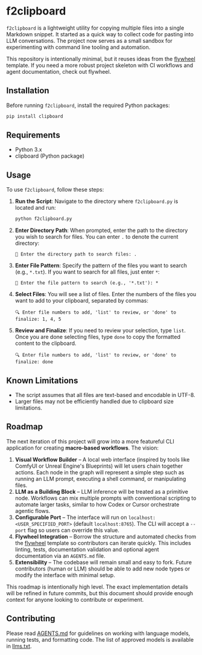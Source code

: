 # f2clipboard

`f2clipboard` is a lightweight utility for copying multiple files into a single Markdown snippet. It started as a quick way to collect code for pasting into LLM conversations. The project now serves as a small sandbox for experimenting with command line tooling and automation.

This repository is intentionally minimal, but it reuses ideas from the [flywheel](https://github.com/futuroptimist/flywheel) template. If you need a more robust project skeleton with CI workflows and agent documentation, check out flywheel.

## Installation

Before running `f2clipboard`, install the required Python packages:

```bash
pip install clipboard
```

## Requirements

- Python 3.x
- clipboard (Python package)

## Usage

To use `f2clipboard`, follow these steps:

1. **Run the Script**: Navigate to the directory where `f2clipboard.py` is located and run:

   ```bash
   python f2clipboard.py
   ```

2. **Enter Directory Path**: When prompted, enter the path to the directory you wish to search for files. You can enter `.` to denote the current directory:

   ```plaintext
   📁 Enter the directory path to search files: .
   ```

3. **Enter File Pattern**: Specify the pattern of the files you want to search (e.g., `*.txt`). If you want to search for all files, just enter `*`:

   ```plaintext
   🔎 Enter the file pattern to search (e.g., '*.txt'): *
   ```

4. **Select Files**: You will see a list of files. Enter the numbers of the files you want to add to your clipboard, separated by commas:

   ```plaintext
   🔍 Enter file numbers to add, 'list' to review, or 'done' to finalize: 1, 4, 5
   ```

5. **Review and Finalize**: If you need to review your selection, type `list`. Once you are done selecting files, type `done` to copy the formatted content to the clipboard.

   ```plaintext
   🔍 Enter file numbers to add, 'list' to review, or 'done' to finalize: done
   ```

## Known Limitations

- The script assumes that all files are text-based and encodable in UTF-8.
- Larger files may not be efficiently handled due to clipboard size limitations.

## Roadmap

The next iteration of this project will grow into a more featureful CLI application for creating **macro-based workflows**. The vision:

1. **Visual Workflow Builder** – A local web interface (inspired by tools like ComfyUI or Unreal Engine's Blueprints) will let users chain together actions. Each node in the graph will represent a simple step such as running an LLM prompt, executing a shell command, or manipulating files.
2. **LLM as a Building Block** – LLM inference will be treated as a primitive node. Workflows can mix multiple prompts with conventional scripting to automate larger tasks, similar to how Codex or Cursor orchestrate agentic flows.
3. **Configurable Port** – The interface will run on `localhost:<USER_SPECIFIED_PORT>` (default `localhost:8765`). The CLI will accept a `--port` flag so users can override this value.
4. **Flywheel Integration** – Borrow the structure and automated checks from the [flywheel](https://github.com/futuroptimist/flywheel) template so contributors can iterate quickly. This includes linting, tests, documentation validation and optional agent documentation via an `AGENTS.md` file.
5. **Extensibility** – The codebase will remain small and easy to fork. Future contributors (human or LLM) should be able to add new node types or modify the interface with minimal setup.

This roadmap is intentionally high level. The exact implementation details will be refined in future commits, but this document should provide enough context for anyone looking to contribute or experiment.

## Contributing

Please read [AGENTS.md](AGENTS.md) for guidelines on working with language models, running tests, and formatting code. The list of approved models is available in [llms.txt](llms.txt).
